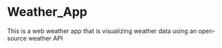 # Weather_App
This is a web weather app that is visualizing weather data using an open-source weather API
